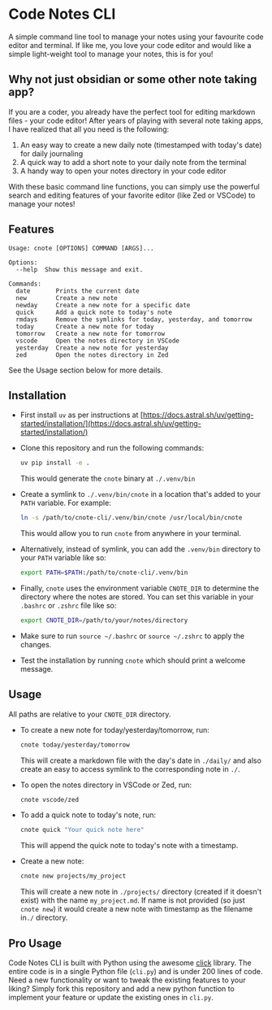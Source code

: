 # Code Notes CLI

A simple command line tool to manage your notes using your favourite code editor and terminal. If like me, you love your code editor and would like a simple light-weight tool to manage your notes, this is for you!

## Why not just obsidian or some other note taking app?
If you are a coder, you already have the perfect tool for editing markdown files - your code editor! After years of playing with several note taking apps, I have realized that all you need is the following:
1. An easy way to create a new daily note (timestamped with today's date) for daily journaling
2. A quick way to add a short note to your daily note from the terminal
3. A handy way to open your notes directory in your code editor

With these basic command line functions, you can simply use the powerful search and editing features of your favorite editor (like Zed or VSCode) to manage your notes!

## Features

```
Usage: cnote [OPTIONS] COMMAND [ARGS]...

Options:
  --help  Show this message and exit.

Commands:
  date       Prints the current date
  new        Create a new note
  newday     Create a new note for a specific date
  quick      Add a quick note to today's note
  rmdays     Remove the symlinks for today, yesterday, and tomorrow
  today      Create a new note for today
  tomorrow   Create a new note for tomorrow
  vscode     Open the notes directory in VSCode
  yesterday  Create a new note for yesterday
  zed        Open the notes directory in Zed
```

See the Usage section below for more details.

## Installation

- First install `uv` as per instructions at [https://docs.astral.sh/uv/getting-started/installation/](https://docs.astral.sh/uv/getting-started/installation/)

- Clone this repository and run the following commands:
  ```bash
  uv pip install -e .
  ```
  This would generate the `cnote` binary at `./.venv/bin`

- Create a symlink to `./.venv/bin/cnote` in a location that's added to your `PATH` variable. For example:
  ```bash
  ln -s /path/to/cnote-cli/.venv/bin/cnote /usr/local/bin/cnote
  ```
  This would allow you to run `cnote` from anywhere in your terminal.

- Alternatively, instead of symlink, you can add the `.venv/bin` directory to your `PATH` variable like so:
  ```bash
  export PATH=$PATH:/path/to/cnote-cli/.venv/bin
  ```

- Finally, `cnote` uses the environment variable `CNOTE_DIR` to determine the directory where the notes are stored. You can set this variable in your `.bashrc` or `.zshrc` file like so:
  ```bash
  export CNOTE_DIR=/path/to/your/notes/directory
  ```

- Make sure to run `source ~/.bashrc` or `source ~/.zshrc` to apply the changes.

- Test the installation by running `cnote` which should print a welcome message.

## Usage

All paths are relative to your `CNOTE_DIR` directory.

- To create a new note for today/yesterday/tomorrow, run:
  ```bash
  cnote today/yesterday/tomorrow
  ```
  This will create a markdown file with the day's date in `./daily/` and also create an easy to access symlink to the corresponding note in `./`.

- To open the notes directory in VSCode or Zed, run:
  ```bash
  cnote vscode/zed
  ```

- To add a quick note to today's note, run:
  ```bash
  cnote quick "Your quick note here"
  ```
  This will append the quick note to today's note with a timestamp.

- Create a new note:
  ```bash
  cnote new projects/my_project
  ```
  This will create a new note in `./projects/` directory (created if it doesn't exist) with the name `my_project.md`. If name is not provided (so just `cnote new`) it would create a new note with timestamp as the filename in`./` directory.

## Pro Usage

Code Notes CLI is built with Python using the awesome [click](https://click.palletsprojects.com/en/stable/) library. The entire code is in a single Python file (`cli.py`) and is under 200 lines of code. Need a new functionality or want to tweak the existing features to your liking? Simply fork this repository and add a new python function to implement your feature or update the existing ones in `cli.py`.

